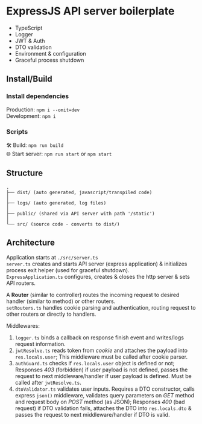 # ExpressJS API server boilerplate

- TypeScript
- Logger
- JWT & Auth
- DTO validation
- Environment & configuration
- Graceful process shutdown

## Install/Build

### Install dependencies
Production: `npm i --omit=dev`  
Development: `npm i`

### Scripts
🛠 Build: `npm run build`  
🌐 Start server: `npm run start` or `npm start`

## Structure

```
.
├── dist/ (auto generated, javascript/transpiled code)
│
├── logs/ (auto generated, log files)
│
├── public/ (shared via API server with path '/static')
│
└── src/ (source code - converts to dist/)
```

## Architecture

Application starts at `./src/server.ts`  
`server.ts` creates and starts API server (express application) & initializes process exit helper (used for graceful shutdown).  
`ExpressApplication.ts` configures, creates & closes the http server & sets API routers.  

A **Router** (similar to controller) routes the incoming request to desired handler (similar to method) or other routers.  
`setRouters.ts` handles cookie parsing and authentication, routing request to other routers or directly to handlers.  


Middlewares:
1. `logger.ts` binds a callback on response finish event and writes/logs request information.
2. `jwtResolve.ts` reads token from _cookie_ and attaches the payload into `res.locals.user`; This middleware must be called after cookie parser.
3. `authGuard.ts` checks if `res.locals.user` object is defined or not; Responses _403_ (forbidden) if user payload is not defined, passes the request to next middleware/handler if user payload is defined. Must be called after `jwtResolve.ts`.
4. `dtoValidator.ts` validates user inputs. Requires a DTO constructor, calls express `json()` middleware, validates query parameters on _GET_ method and request body on _POST_ method (as JSON); Responses _400_ (bad request) if DTO validation fails, attaches the DTO into `res.locals.dto` & passes the request to next middleware/handler if DTO is valid.